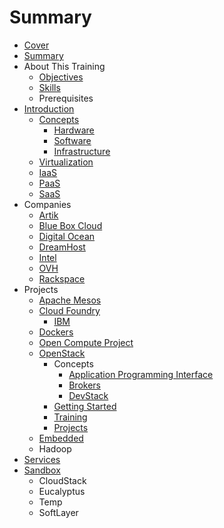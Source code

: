 # Summary

* [Cover](README.md)
* [Summary](SUMMARY.md)
* About This Training
   * [Objectives](documentation/Objectives.md)
   * [Skills](documentation/Skills.md)
   * Prerequisites
* [Introduction](documentation/Introduction.md)
   * [Concepts](documentation/Concepts.md)
       * [Hardware](documentation/ConceptsHardware.md)
       * [Software](documentation/ConceptsSoftware.md)
       * [Infrastructure](documentation/ConceptsInfrastructure.md)
   * [Virtualization](documentation/Virtualization.md)
   * [IaaS](documentation/IaaS.md)
   * [PaaS](documentation/PaaS.md)
   * [SaaS](documentation/SaaS.md)
* Companies
   * [Artik](documentation/Artik.md)
   * [Blue Box Cloud](documentation/BlueBoxCloud.md)
   * [Digital Ocean](documentation/DigitalOcean.md)
   * [DreamHost](documentation/DreamHost.md)
   * [Intel](documentation/Intel.md)
   * [OVH](documentation/Ovh.md)
   * [Rackspace](documentation/Rackspace.md)
* Projects
   * [Apache Mesos](documentation/ApacheMesos.md)
   * [Cloud Foundry](documentation/CloudFoundry.md)
       * [IBM](documentation/Ibm.md)
   * [Dockers](documentation/Docker.md)
   * [Open Compute Project](documentation/OpenComputeProject.md)
   * [OpenStack](documentation/OpenStack.md)
       * Concepts
           * [Application Programming Interface](documentation/OpenstackApplicationProgrammingInterface.md)
           * [Brokers](documentation/Brokers.md)
           * [DevStack](DevStack.md)
       * [Getting Started](documentation/OpenStackGettingStarted.md)
       * [Training](documentation/OpenStackTraining.md)
       * [Projects](documentation/OpenStackProjects.md)
   * [Embedded](documentation/Embedded.md)
   * Hadoop
* [Services](documentation/Services.md)
* [Sandbox](documentation/Sandbox.md)
   * CloudStack
   * Eucalyptus
   * Temp
   * SoftLayer

